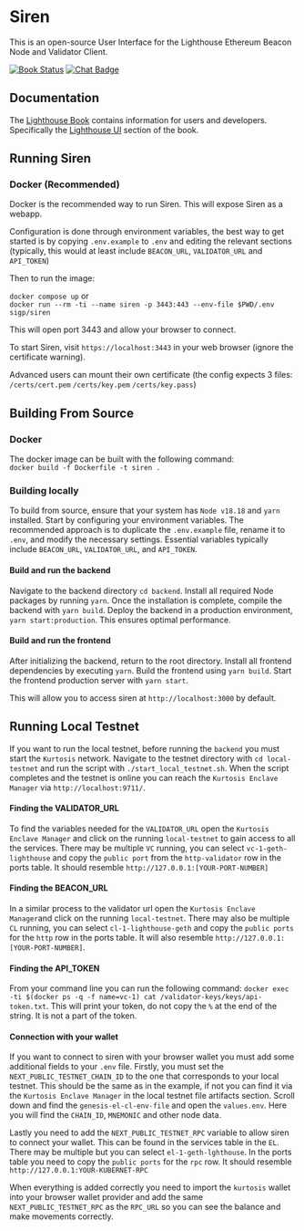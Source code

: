 # Siren

This is an open-source User Interface for the Lighthouse Ethereum Beacon Node
and Validator Client.

[![Book Status]][Book Link] [![Chat Badge]][Chat Link]

[Chat Badge]: https://img.shields.io/badge/chat-discord-%237289da
[Chat Link]: https://discord.gg/jpqcHXPRVJ
[Book Status]: https://img.shields.io/badge/user--docs-unstable-informational
[Book Link]: https://lighthouse-book.sigmaprime.io/lighthouse-ui.html
[stable]: https://github.com/sigp/siren/tree/stable
[unstable]: https://github.com/sigp/siren/tree/unstable

## Documentation

The [Lighthouse Book](https://lighthouse-book.sigmaprime.io) contains information for users and
developers. Specifically the [Lighthouse UI](https://lighthouse-book.sigmaprime.io/lighthouse-ui.html) section of the book.

## Running Siren

### Docker (Recommended)

Docker is the recommended way to run Siren. This will expose Siren as a webapp.

Configuration is done through environment variables, the best way to get started is by copying `.env.example` to `.env` and editing the relevant sections (typically, this would at least include `BEACON_URL`, `VALIDATOR_URL` and `API_TOKEN`)

Then to run the image:

`docker compose up`
or  
`docker run --rm -ti --name siren -p 3443:443 --env-file $PWD/.env sigp/siren`

This will open port 3443 and allow your browser to connect.

To start Siren, visit `https://localhost:3443` in your web browser (ignore the certificate warning).

Advanced users can mount their own certificate (the config expects 3 files: `/certs/cert.pem` `/certs/key.pem` `/certs/key.pass`)

## Building From Source

### Docker

The docker image can be built with the following command:  
`docker build -f Dockerfile -t siren .`

### Building locally

To build from source, ensure that your system has `Node v18.18` and `yarn` installed. Start by configuring your environment variables. The recommended approach is to duplicate the `.env.example` file, rename it to `.env`, and modify the necessary settings. Essential variables typically include `BEACON_URL`, `VALIDATOR_URL`, and `API_TOKEN`.

#### Build and run the backend

Navigate to the backend directory `cd backend`. Install all required Node packages by running `yarn`. Once the installation is complete, compile the backend with `yarn build`. Deploy the backend in a production environment, `yarn start:production`. This ensures optimal performance.

#### Build and run the frontend

After initializing the backend, return to the root directory. Install all frontend dependencies by executing `yarn`. Build the frontend using `yarn build`. Start the frontend production server with `yarn start`.

This will allow you to access siren at `http://localhost:3000` by default.


## Running Local Testnet

If you want to run the local testnet, before running the `backend` you must start the `Kurtosis` network. Navigate to the testnet directory with `cd local-testnet` and run the script with `./start_local_testnet.sh`. When the script completes and the testnet is online you can reach the `Kurtosis Enclave Manager` via `http://localhost:9711/`.

#### Finding the VALIDATOR_URL
To find the variables needed for the `VALIDATOR_URL` open the `Kurtosis Enclave Manager` and click on the running `local-testnet` to gain access to all the services. There may be multiple `VC` running, you can select `vc-1-geth-lighthouse` and copy the `public port` from the `http-validator` row in the ports table. It should resemble `http://127.0.0.1:[YOUR-PORT-NUMBER]`

#### Finding the BEACON_URL
In a similar process to the validator url open the `Kurtosis Enclave Manager`and click on the running `local-testnet`. There may also be multiple `CL` running, you can select `cl-1-lighthouse-geth` and copy the `public ports` for the `http` row in the ports table. It will also resemble `http://127.0.0.1:[YOUR-PORT-NUMBER]`.

#### Finding the API_TOKEN
From your command line you can run the following command: `docker exec -ti $(docker ps -q -f name=vc-1) cat /validator-keys/keys/api-token.txt`. This will print your token, do not copy the `%` at the end of the string. It is not a part of the token.

#### Connection with your wallet
If you want to connect to siren with your browser wallet you must add some additional fields to your `.env` file. Firstly, you must set the `NEXT_PUBLIC_TESTNET_CHAIN_ID` to the one that corresponds to your local testnet. This should be the same as in the example, if not you can find it via the `Kurtosis Enclave Manager` in the local testnet file artifacts section. Scroll down and find the `genesis-el-cl-env-file` and open the `values.env`. Here you will find the `CHAIN_ID`, `MNEMONIC` and other node data. 

Lastly you need to add the `NEXT_PUBLIC_TESTNET_RPC` variable to allow siren to connect your wallet. This can be found in the services table in the `EL`. There may be multiple but you can select `el-1-geth-lghthouse`. In the ports table you need to copy the `public ports` for the `rpc` row. It should resemble `http://127.0.0.1:YOUR-KUBERNET-RPC`

When everything is added correctly you need to import the `kurtosis` wallet into your browser wallet provider and add the same `NEXT_PUBLIC_TESTNET_RPC` as the `RPC_URL` so you can see the balance and make movements correctly.